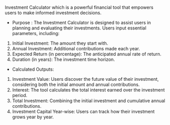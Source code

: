  Investment Calculator which is a powerful financial tool that empowers users to make informed investment decisions.
* Purpose :
  The Investment Calculator is designed to assist users in planning and evaluating their investments.
  Users input essential parameters, including:
 1. Initial Investment: The amount they start with.
 2. Annual Investment: Additional contributions made each year.
 3. Expected Return (in percentage): The anticipated annual rate of return.
 4. Duration (in years): The investment time horizon.
  

* Calculated Outputs:
 1. Investment Value: Users discover the future value of their investment, considering both the initial amount and annual contributions.
 2. Interest: The tool calculates the total interest earned over the investment period.
 3. Total Investment: Combining the initial investment and cumulative annual contributions.
 4. Investment Capital Year-wise: Users can track how their investment grows year by year.
